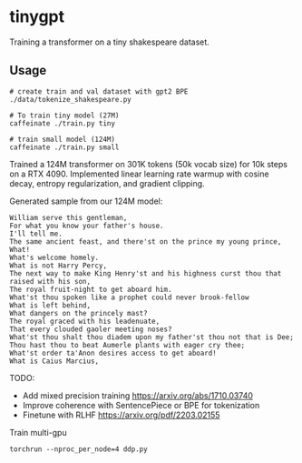 # tinygpt

Training a transformer on a tiny shakespeare dataset.

## Usage 
```
# create train and val dataset with gpt2 BPE
./data/tokenize_shakespeare.py

# To train tiny model (27M) 
caffeinate ./train.py tiny

# train small model (124M)
caffeinate ./train.py small
```

Trained a 124M transformer on 301K tokens (50k vocab size) for 10k steps on a RTX 4090. Implemented linear learning rate warmup with cosine decay, entropy regularization, and gradient clipping.

Generated sample from our 124M model:
```
William serve this gentleman,
For what you know your father's house.
I'll tell me.
The same ancient feast, and there'st on the prince my young prince,
What!
What's welcome homely.
What is not Harry Percy,
The next way to make King Henry'st and his highness curst thou that raised with his son,
The royal fruit-night to get aboard him.
What'st thou spoken like a prophet could never brook-fellow
What is left behind,
What dangers on the princely mast?
The royal graced with his leadenuate,
That every clouded gaoler meeting noses?
What'st thou shalt thou diadem upon my father'st thou not that is Dee;
Thou hast thou to beat Aumerle plants with eager cry thee;
What'st order ta'Anon desires access to get aboard!
What is Caius Marcius,
```

TODO:
* Add mixed precision training https://arxiv.org/abs/1710.03740
* Improve coherence with SentencePiece or BPE for tokenization
* Finetune with RLHF https://arxiv.org/pdf/2203.02155

Train multi-gpu
```
torchrun --nproc_per_node=4 ddp.py
```

